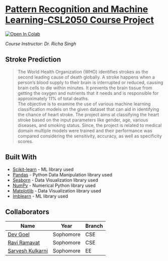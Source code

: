 # [Pattern Recognition and Machine Learning-CSL2050 Course Project](https://share.streamlit.io/dev-goel/stroke-prediction/main/main.py)
[![Open In Colab](https://colab.research.google.com/assets/colab-badge.svg)](https://github.com/Dev-Goel/Stroke-Prediction/blob/main/PRML%20Course%20Project%20Code.ipynb)

_Course Instructor: Dr. Richa Singh_

## Stroke Prediction

> The World Health Organization (WHO) identifies strokes as the second leading cause of death globally. A stroke happens when a person’s blood supply to their brain is interrupted or reduced, causing brain cells to die within minutes. It prevents the brain tissue from getting the oxygen and nutrients that it needs and is responsible for approximately 11% of total deaths. 
> <br/>
> The objective is to examine the use of various machine learning classification models on the given dataset that can aid in identifying the chance of heart stroke. The project aims at classifying the heart stroke based on the input parameters like gender, age, various diseases, and smoking status. Since, the project is related to medical domain multiple models were trained and their performance was compared considering the sensitivity, accuracy, as well as specificity scores.

## Built With
* [Scikit-learn](https://scikit-learn.org/stable/) - ML library used
* [Pandas](https://pandas.pydata.org/) - Python Data Manipulation library used
* [Seaborn](https://seaborn.pydata.org/) - Data Visualization library used
* [NumPy](https://numpy.org/) - Numerical Python library used
* [Matplotlib](https://matplotlib.org/) - Data Visualization library used
* [Imblearn](https://imbalanced-learn.org/stable/) - ML library used

## Collaborators
|Name|Year|Branch|
|--|--|--|
|[Dev Goel](https://github.com/Dev-Goel)|Sophomore|CSE|
|[Ravi Ramavat](https://github.com/RaviRamavat)|Sophomore|CSE|
|[Sarvesh Kulkarni](https://github.com/SaRvEsH013)|Sophomore|EE|
